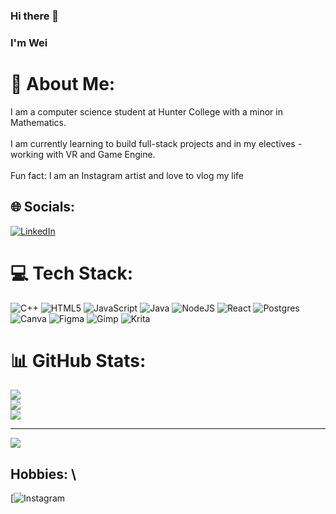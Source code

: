 ### Hi there 👋
### I'm Wei

# 💫 About Me:
I am a computer science student at Hunter College with a minor in Mathematics. <br><br>I am currently learning to build full-stack projects and in my electives - working with VR and Game Engine. <br><br>Fun fact: I am an Instagram artist and love to vlog my life


## 🌐 Socials:
[![LinkedIn](https://img.shields.io/badge/LinkedIn-%230077B5.svg?logo=linkedin&logoColor=white)](https://linkedin.com/in/wei-lin-li-703472224/) 

# 💻 Tech Stack:
![C++](https://img.shields.io/badge/c++-%2300599C.svg?style=for-the-badge&logo=c%2B%2B&logoColor=white) ![HTML5](https://img.shields.io/badge/html5-%23E34F26.svg?style=for-the-badge&logo=html5&logoColor=white) ![JavaScript](https://img.shields.io/badge/javascript-%23323330.svg?style=for-the-badge&logo=javascript&logoColor=%23F7DF1E) ![Java](https://img.shields.io/badge/java-%23ED8B00.svg?style=for-the-badge&logo=openjdk&logoColor=white) ![NodeJS](https://img.shields.io/badge/node.js-6DA55F?style=for-the-badge&logo=node.js&logoColor=white) ![React](https://img.shields.io/badge/react-%2320232a.svg?style=for-the-badge&logo=react&logoColor=%2361DAFB) ![Postgres](https://img.shields.io/badge/postgres-%23316192.svg?style=for-the-badge&logo=postgresql&logoColor=white) ![Canva](https://img.shields.io/badge/Canva-%2300C4CC.svg?style=for-the-badge&logo=Canva&logoColor=white) ![Figma](https://img.shields.io/badge/figma-%23F24E1E.svg?style=for-the-badge&logo=figma&logoColor=white) ![Gimp](https://img.shields.io/badge/Gimp-657D8B?style=for-the-badge&logo=gimp&logoColor=FFFFFF) ![Krita](https://img.shields.io/badge/Krita-203759?style=for-the-badge&logo=krita&logoColor=EEF37B)
# 📊 GitHub Stats:
![](https://github-readme-stats.vercel.app/api?username=wei892&theme=dark&hide_border=false&include_all_commits=true&count_private=true)<br/>
![](https://github-readme-streak-stats.herokuapp.com/?user=wei892&theme=dark&hide_border=false)<br/>
![](https://github-readme-stats.vercel.app/api/top-langs/?username=wei892&theme=dark&hide_border=false&include_all_commits=true&count_private=true&layout=compact)

---
[![](https://visitcount.itsvg.in/api?id=wei892&icon=7&color=10)](https://visitcount.itsvg.in)

<!-- Proudly created with GPRM ( https://gprm.itsvg.in ) -->

## Hobbies: \
[![Instagram](https://www.instagram.com/memoli.store/) 
